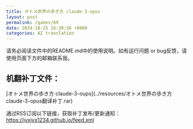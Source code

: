 ```yaml
---
title: オトメ世界の歩き方 claude-3-opus
layout: post
permalink: /games/69
date: 2024-10-25 16:30:56 +0800
categories: AI translation
---
```



请务必阅读文件中的README.md中的使用说明。如有运行问题 or bug反馈，请使用页面下方的邮箱联系我。

## 机翻补丁文件：

[オトメ世界の歩き方 claude-3-oups](../resources/オトメ世界の歩き方 claude-3-opus翻译补丁.rar)

 

通过RSS订阅以下链接，获取补丁发布/更新通知：https://jyxjyx1234.github.io/feed.xml

